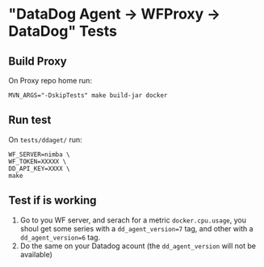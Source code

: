 # "DataDog Agent -> WFProxy -> DataDog" Tests

## Build Proxy

On Proxy repo home run:

```
MVN_ARGS="-DskipTests" make build-jar docker
```

## Run test

On `tests/ddaget/` run:

```
WF_SERVER=nimba \
WF_TOKEN=XXXXX \
DD_API_KEY=XXXX \
make
```

## Test if is working

1. Go to you WF server, and serach for a metric `docker.cpu.usage`, you shoul get some series with a `dd_agent_version=7` tag, and other with a `dd_agent_version=6` tag.
2. Do the same on your Datadog acount (the `dd_agent_version` will not be available)
